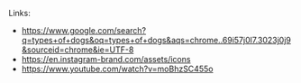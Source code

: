 Links:

* https://www.google.com/search?q=types+of+dogs&oq=types+of+dogs&aqs=chrome..69i57j0l7.3023j0j9&sourceid=chrome&ie=UTF-8
* https://en.instagram-brand.com/assets/icons
* https://www.youtube.com/watch?v=moBhzSC455o
